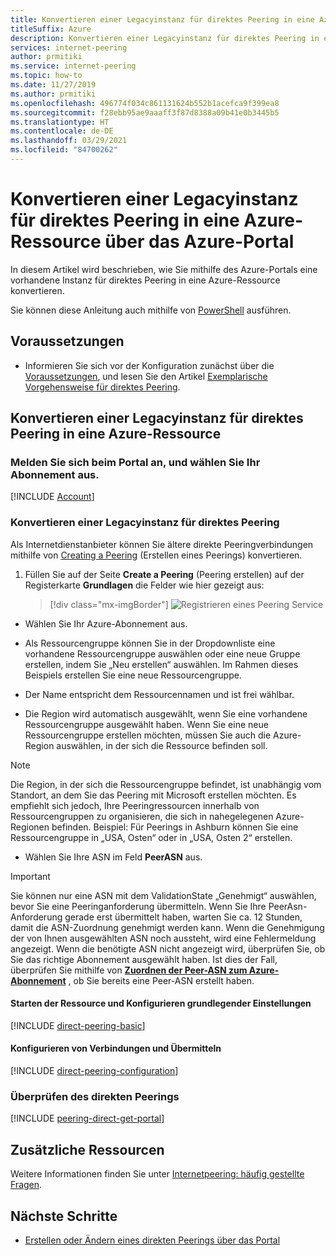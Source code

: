 ```yaml
---
title: Konvertieren einer Legacyinstanz für direktes Peering in eine Azure-Ressource über das Azure-Portal
titleSuffix: Azure
description: Konvertieren einer Legacyinstanz für direktes Peering in eine Azure-Ressource über das Azure-Portal
services: internet-peering
author: prmitiki
ms.service: internet-peering
ms.topic: how-to
ms.date: 11/27/2019
ms.author: prmitiki
ms.openlocfilehash: 496774f034c861131624b552b1acefca9f399ea8
ms.sourcegitcommit: f28ebb95ae9aaaff3f87d8388a09b41e0b3445b5
ms.translationtype: HT
ms.contentlocale: de-DE
ms.lasthandoff: 03/29/2021
ms.locfileid: "84700262"
---
```

# <a name="convert-a-legacy-direct-peering-to-an-azure-resource-by-using-the-azure-portal"></a>Konvertieren einer Legacyinstanz für direktes Peering in eine Azure-Ressource über das Azure-Portal

In diesem Artikel wird beschrieben, wie Sie mithilfe des Azure-Portals eine vorhandene Instanz für direktes Peering in eine Azure-Ressource konvertieren.

Sie können diese Anleitung auch mithilfe von [PowerShell](howto-legacy-direct-powershell.md) ausführen.

## <a name="before-you-begin"></a>Voraussetzungen
* Informieren Sie sich vor der Konfiguration zunächst über die [Voraussetzungen](prerequisites.md), und lesen Sie den Artikel [Exemplarische Vorgehensweise für direktes Peering](walkthrough-direct-all.md).


## <a name="convert-a-legacy-direct-peering-to-an-azure-resource"></a>Konvertieren einer Legacyinstanz für direktes Peering in eine Azure-Ressource

### <a name="sign-in-to-the-portal-and-select-your-subscription"></a>Melden Sie sich beim Portal an, und wählen Sie Ihr Abonnement aus.
[!INCLUDE [Account](./includes/account-portal.md)]

### <a name="convert-a-legacy-direct-peering"></a><a name=create></a> Konvertieren einer Legacyinstanz für direktes Peering

Als Internetdienstanbieter können Sie ältere direkte Peeringverbindungen mithilfe von [Creating a Peering]( https://go.microsoft.com/fwlink/?linkid=2129593) (Erstellen eines Peerings) konvertieren.

1. Füllen Sie auf der Seite **Create a Peering** (Peering erstellen) auf der Registerkarte **Grundlagen** die Felder wie hier gezeigt aus:

    > [!div class="mx-imgBorder"] 
    > ![Registrieren eines Peering Service](./media/setup-basics-tab.png)

*    Wählen Sie Ihr Azure-Abonnement aus.

* Als Ressourcengruppe können Sie in der Dropdownliste eine vorhandene Ressourcengruppe auswählen oder eine neue Gruppe erstellen, indem Sie „Neu erstellen“ auswählen. Im Rahmen dieses Beispiels erstellen Sie eine neue Ressourcengruppe.

* Der Name entspricht dem Ressourcennamen und ist frei wählbar.

* Die Region wird automatisch ausgewählt, wenn Sie eine vorhandene Ressourcengruppe ausgewählt haben. Wenn Sie eine neue Ressourcengruppe erstellen möchten, müssen Sie auch die Azure-Region auswählen, in der sich die Ressource befinden soll.

>[!NOTE]
>Die Region, in der sich die Ressourcengruppe befindet, ist unabhängig vom Standort, an dem Sie das Peering mit Microsoft erstellen möchten. Es empfiehlt sich jedoch, Ihre Peeringressourcen innerhalb von Ressourcengruppen zu organisieren, die sich in nahegelegenen Azure-Regionen befinden. Beispiel: Für Peerings in Ashburn können Sie eine Ressourcengruppe in „USA, Osten“ oder in „USA, Osten 2“ erstellen.

* Wählen Sie Ihre ASN im Feld **PeerASN** aus.

>[!IMPORTANT] 
>Sie können nur eine ASN mit dem ValidationState „Genehmigt“ auswählen, bevor Sie eine Peeringanforderung übermitteln. Wenn Sie Ihre PeerAsn-Anforderung gerade erst übermittelt haben, warten Sie ca. 12 Stunden, damit die ASN-Zuordnung genehmigt werden kann. Wenn die Genehmigung der von Ihnen ausgewählten ASN noch aussteht, wird eine Fehlermeldung angezeigt. Wenn die benötigte ASN nicht angezeigt wird, überprüfen Sie, ob Sie das richtige Abonnement ausgewählt haben. Ist dies der Fall, überprüfen Sie mithilfe von **[Zuordnen der Peer-ASN zum Azure-Abonnement](https://go.microsoft.com/fwlink/?linkid=2129592)** , ob Sie bereits eine Peer-ASN erstellt haben.

#### <a name="launch-the-resource-and-configure-basic-settings"></a>Starten der Ressource und Konfigurieren grundlegender Einstellungen
[!INCLUDE [direct-peering-basic](./includes/direct-portal-basic.md)]

#### <a name="configure-connections-and-submit"></a>Konfigurieren von Verbindungen und Übermitteln
[!INCLUDE [direct-peering-configuration](./includes/direct-portal-configuration-legacy.md)]

### <a name="verify-direct-peering"></a><a name=get></a>Überprüfen des direkten Peerings
[!INCLUDE [peering-direct-get-portal](./includes/direct-portal-get.md)]

## <a name="additional-resources"></a>Zusätzliche Ressourcen

Weitere Informationen finden Sie unter [Internetpeering: häufig gestellte Fragen](faqs.md).

## <a name="next-steps"></a>Nächste Schritte

* [Erstellen oder Ändern eines direkten Peerings über das Portal](howto-direct-portal.md)
